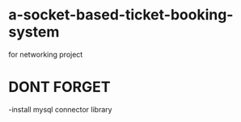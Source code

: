 # a-socket-based-ticket-booking-system
for networking project

DONT FORGET
===========
-install mysql connector library
